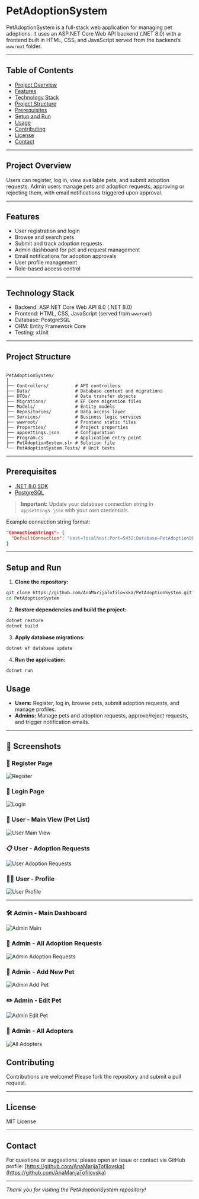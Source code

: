 # PetAdoptionSystem

PetAdoptionSystem is a full-stack web application for managing pet adoptions. It uses an ASP.NET Core Web API backend (.NET 8.0) with a frontend built in HTML, CSS, and JavaScript served from the backend’s `wwwroot` folder.

---

## Table of Contents

- [Project Overview](#project-overview)  
- [Features](#features)  
- [Technology Stack](#technology-stack)  
- [Project Structure](#project-structure)  
- [Prerequisites](#prerequisites)  
- [Setup and Run](#setup-and-run)  
- [Usage](#usage)  
- [Contributing](#contributing)  
- [License](#license)  
- [Contact](#contact)  

---

## Project Overview

Users can register, log in, view available pets, and submit adoption requests. Admin users manage pets and adoption requests, approving or rejecting them, with email notifications triggered upon approval.

---

## Features

- User registration and login  
- Browse and search pets  
- Submit and track adoption requests  
- Admin dashboard for pet and request management  
- Email notifications for adoption approvals  
- User profile management  
- Role-based access control  

---

## Technology Stack

- Backend: ASP.NET Core Web API 8.0 (.NET 8.0)  
- Frontend: HTML, CSS, JavaScript (served from `wwwroot`)  
- Database: PostgreSQL  
- ORM: Entity Framework Core  
- Testing: xUnit  

---

## Project Structure

```

PetAdoptionSystem/
│
├── Controllers/          # API controllers
├── Data/                 # Database context and migrations
├── DTOs/                 # Data transfer objects
├── Migrations/           # EF Core migration files
├── Models/               # Entity models
├── Repositories/         # Data access layer
├── Services/             # Business logic services
├── wwwroot/              # Frontend static files
├── Properties/           # Project properties
├── appsettings.json      # Configuration
├── Program.cs            # Application entry point
├── PetAdoptionSystem.sln # Solution file
└── PetAdoptionSystem.Tests/ # Unit tests

````

---

## Prerequisites

- [.NET 8.0 SDK](https://dotnet.microsoft.com/en-us/download/dotnet/8.0)  
- [PostgreSQL](https://www.postgresql.org/download/)  

> **Important:** Update your database connection string in `appsettings.json` with your own credentials. 

Example connection string format:

```json
"ConnectionStrings": {
  "DefaultConnection": "Host=localhost;Port=5432;Database=PetAdoptionDB;Username=your_username;Password=your_password"
}
````

---

## Setup and Run

1. **Clone the repository:**

```bash
git clone https://github.com/AnaMarijaTofilovska/PetAdoptionSystem.git
cd PetAdoptionSystem
```

2. **Restore dependencies and build the project:**

```bash
dotnet restore
dotnet build
```

3. **Apply database migrations:**

```bash
dotnet ef database update
```

4. **Run the application:**

```bash
dotnet run
```



## Usage

* **Users:** Register, log in, browse pets, submit adoption requests, and manage profiles.
* **Admins:** Manage pets and adoption requests, approve/reject requests, and trigger notification emails.

---
## 📸 Screenshots

### 🔑 Register Page
![Register](docs/screenshots/register.png)

### 🔐 Login Page
![Login](docs/screenshots/login.png)

### 🐾 User - Main View (Pet List)
![User Main View](docs/screenshots/uses-main-view.png)

### 📋 User - Adoption Requests
![User Adoption Requests](docs/screenshots/users-adopt-requests.png)

### 🙍‍♀️ User - Profile
![User Profile](docs/screenshots/users-profile.png)

---

### 🛠️ Admin - Main Dashboard
![Admin Main](docs/screenshots/admin-main-view.png)

### 📑 Admin - All Adoption Requests
![Admin Adoption Requests](docs/screenshots/admin-alladopt-requests.png)

### 📄 Admin - Add New Pet
![Admin Add Pet](docs/screenshots/admin-addpet.png)

### ✏️ Admin - Edit Pet
![Admin Edit Pet](docs/screenshots/admin-edit-pet.png)

### 👥 Admin - All Adopters
![All Adopters](docs/screenshots/all-adopters-list.png)

## Contributing

Contributions are welcome! Please fork the repository and submit a pull request.

---

## License

 MIT License

---

## Contact

For questions or suggestions, please open an issue or contact via GitHub profile:
[https://github.com/AnaMarijaTofilovska](https://github.com/AnaMarijaTofilovska)

---

*Thank you for visiting the PetAdoptionSystem repository!*

```



